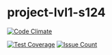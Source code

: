 # project-lvl1-s124

[![Code Climate](https://codeclimate.com/github/S1azZy/project-lvl1-s124/badges/gpa.svg)](https://codeclimate.com/github/S1azZy/project-lvl1-s124)

[![Test Coverage](https://codeclimate.com/github/S1azZy/project-lvl1-s124/badges/coverage.svg)](https://codeclimate.com/github/S1azZy/project-lvl1-s124/coverage)
[![Issue Count](https://codeclimate.com/github/S1azZy/project-lvl1-s124/badges/issue_count.svg)](https://codeclimate.com/github/S1azZy/project-lvl1-s124)
